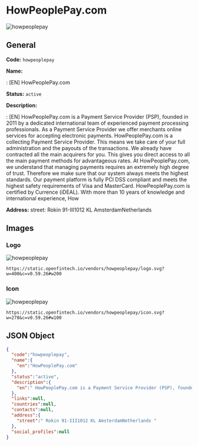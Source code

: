
# HowPeoplePay.com 
![howpeoplepay](https://static.openfintech.io/vendors/howpeoplepay/logo.svg?w=400&c=v0.59.26#w200)  

## General 
 
**Code:** `howpeoplepay` 
 
**Name:** 
 
:	[EN] HowPeoplePay.com 
 
**Status:** `active` 
 
**Description:** 
 
: [EN]  HowPeoplePay.com is a Payment Service Provider (PSP), founded in 2011 by a dedicated international team of experienced payment processing professionals. As a Payment Service Provider we offer merchants online services for accepting electronic payments. HowPeoplePay.com is a collecting Payment Service Provider. This means we take care of your full administration and the payouts of the transactions. We already have contracted all the main acquirers for you. This gives you direct access to all the main payment methods for advantageous rates. At HowPeoplePay.com, we understand that managing payments requires an extremely high degree of trust. Therefore we make sure that our system always meets the highest standards. Our payment platform is fully PCI DSS compliant and meets the highest safety requirements of Visa and MasterCard. HowPeoplePay.com is certified by Currence (iDEAL). With more than 10 years of knowledge and international experience, How  
 
**Address:** 
street:  Rokin 91-III1012 KL AmsterdamNetherlands  

## Images 

### Logo 
 
![howpeoplepay](https://static.openfintech.io/vendors/howpeoplepay/logo.svg?w=400&c=v0.59.26#w200)  

```
https://static.openfintech.io/vendors/howpeoplepay/logo.svg?w=400&c=v0.59.26#w200
```  

### Icon 
 
![howpeoplepay](https://static.openfintech.io/vendors/howpeoplepay/icon.svg?w=278&c=v0.59.26#w100)  

```
https://static.openfintech.io/vendors/howpeoplepay/icon.svg?w=278&c=v0.59.26#w100
```  

## JSON Object 

```json
{
  "code":"howpeoplepay",
  "name":{
    "en":"HowPeoplePay.com"
  },
  "status":"active",
  "description":{
    "en":" HowPeoplePay.com is a Payment Service Provider (PSP), founded in 2011 by a dedicated international team of experienced payment processing professionals. As a Payment Service Provider we offer merchants online services for accepting electronic payments. HowPeoplePay.com is a collecting Payment Service Provider. This means we take care of your full administration and the payouts of the transactions. We already have contracted all the main acquirers for you. This gives you direct access to all the main payment methods for advantageous rates. At HowPeoplePay.com, we understand that managing payments requires an extremely high degree of trust. Therefore we make sure that our system always meets the highest standards. Our payment platform is fully PCI DSS compliant and meets the highest safety requirements of Visa and MasterCard. HowPeoplePay.com is certified by Currence (iDEAL). With more than 10 years of knowledge and international experience, How "
  },
  "links":null,
  "countries":null,
  "contacts":null,
  "address":{
    "street":" Rokin 91-III1012 KL AmsterdamNetherlands "
  },
  "social_profiles":null
}
```  
